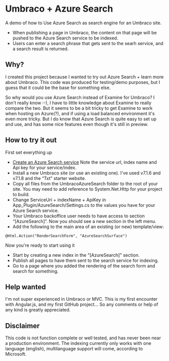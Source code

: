 # Umbraco + Azure Search
A demo of how to Use Azure Search as search engine for an Umbraco site.

* When publishing a page in Umbraco, the content on that page will be pushed to the Azure Search service to be indexed. 
* Users can enter a search phrase that gets sent to the searh service, and a search result is returned. 

## Why?
I created this project because I wanted to try out Azure Search + learn more about Umbraco. This code was produced for testing/demo purposes, but I guess that it could be the base for something else.

So why would you use Azure Search instead of Examine for Umbraco? I don't really know :-), I have to little knowledge about Examine to really compare the two. But it seems to be a bit tricky to get Examine to work when hosting on Azure(?), and if using a load balanced environment it's even more tricky. 
But I do know that Azure Search is quite easy to set up and use, and has some nice features even though it's still in preview.

## How to try it out
First set everything up
* [Create an Azure Search service](http://azure.microsoft.com/en-us/documentation/services/search/) Note the service url, index name and Api key for your service/index.
* Install a new Umbraco site (or use an existing one). I've used v7.1.6 and v7.1.8 and the “Txt” starter website.
* Copy all files from the UmbracoAzureSearch folder to the root of your site. You may need to add reference to System.Net.Http for your project to build.
* Change ServiceUri + indexName + ApiKey in App_Plugin/AzureSearch/Settings.cs to the values you have for your Azure Search service.
* Your Umbraco backoffice user needs to have access to section “[AzureSearch]”. Now you should see a new section in the left menu.
* Add the following to the main area of an existing (or new) template/view:
```
@Html.Action("RenderSearchForm", "AzureSearchSurface")
```

Now you're ready to start using it
* Start by creating a new index in the "[AzureSearch]" section.
* Publish all pages to have them sent to the search service for indexing.
* Go to a page where you added the rendering of the search form and search for something.

## Help wanted
I'm not super experienced in Umbraco or MVC. This is my first encounter with Angular.js, and my first GitHub project... So any comments or help of any kind is greatly appreciated.

## Disclaimer
This code is not function complete or well tested, and has never been near a production environment. The indexing currently only works with one language (english), multilanguage support will come, according to Microsoft.

